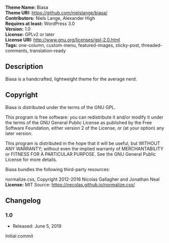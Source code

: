 **Theme Name:** Biasa  
**Theme URI:** https://github.com/nielslange/biasa/  
**Contributors:** Niels Lange, Alexander High  
**Requires at least:** WordPress 3.0  
**Version:** 1.0  
**License:** GPLv2 or later  
**License URI:** http://www.gnu.org/licenses/gpl-2.0.html  
**Tags:** one-column, custom-menu, featured-images, sticky-post, threaded-comments, translation-ready  

## Description

Biasa is a handcrafted, lightweight theme for the average nerd.

## Copyright

Biasa is distributed under the terms of the GNU GPL.

This program is free software: you can redistribute it and/or modify
it under the terms of the GNU General Public License as published by
the Free Software Foundation, either version 2 of the License, or
(at your option) any later version.

This program is distributed in the hope that it will be useful,
but WITHOUT ANY WARRANTY; without even the implied warranty of
MERCHANTABILITY or FITNESS FOR A PARTICULAR PURPOSE. See the
GNU General Public License for more details.

Biasa bundles the following third-party resources:

normalize.css, Copyright 2012-2016 Nicolas Gallagher and Jonathan Neal
**License:** MIT
Source: https://necolas.github.io/normalize.css/

## Changelog

### 1.0

* Released: June 5, 2019

Initial commit
